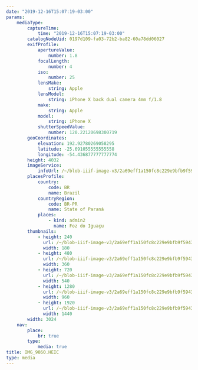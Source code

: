 ```yaml
---
date: "2019-12-16T15:07:19-03:00"
params:
    mediaType:
        captureTime:
            time: "2019-12-16T15:07:19-03:00"
        catalogNodeUid: 0197d109-fa03-72b2-ba82-60a78dd06027
        exifProfile:
            apertureValue:
                number: 1.8
            focalLength:
                number: 4
            iso:
                number: 25
            lensMake:
                string: Apple
            lensModel:
                string: iPhone X back dual camera 4mm f/1.8
            make:
                string: Apple
            model:
                string: iPhone X
            shutterSpeedValue:
                number: 120.22120698300719
        geoCoordinates:
            elevation: 192.92780269058295
            latitude: -25.691055555555558
            longitude: -54.436877777777774
        height: 4032
        imageService:
            infoUrl: /~/blob-iiif-image-v3/2a69eff1a150fc8c229e9bfb9f5943028bcbed5f07ba284aeebb57e8c30186ec/info.json
        placesProfile:
            country:
                code: BR
                name: Brazil
            countryRegion:
                code: BR-PR
                name: State of Paraná
            places:
                - kind: admin2
                  name: Foz do Iguaçu
        thumbnails:
            - height: 240
              url: /~/blob-iiif-image-v3/2a69eff1a150fc8c229e9bfb9f5943028bcbed5f07ba284aeebb57e8c30186ec/full/180%2C240/0/default.jpg
              width: 180
            - height: 480
              url: /~/blob-iiif-image-v3/2a69eff1a150fc8c229e9bfb9f5943028bcbed5f07ba284aeebb57e8c30186ec/full/360%2C480/0/default.jpg
              width: 360
            - height: 720
              url: /~/blob-iiif-image-v3/2a69eff1a150fc8c229e9bfb9f5943028bcbed5f07ba284aeebb57e8c30186ec/full/540%2C720/0/default.jpg
              width: 540
            - height: 1280
              url: /~/blob-iiif-image-v3/2a69eff1a150fc8c229e9bfb9f5943028bcbed5f07ba284aeebb57e8c30186ec/full/960%2C1280/0/default.jpg
              width: 960
            - height: 1920
              url: /~/blob-iiif-image-v3/2a69eff1a150fc8c229e9bfb9f5943028bcbed5f07ba284aeebb57e8c30186ec/full/1440%2C1920/0/default.jpg
              width: 1440
        width: 3024
    nav:
        place:
            br: true
        type:
            media: true
title: IMG_9860.HEIC
type: media
---
```

